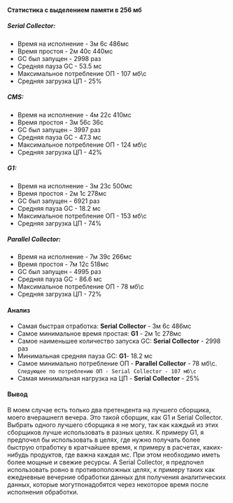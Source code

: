 #### Статистика c выделением памяти в 256 мб
##### Serial Collector: 
* Время на исполнение - 3м 6с 486мс
* Время простоя - 2м 40с 440мс
* GC был запущен - 2998 раз
* Средняя пауза GC - 53.5 мс
* Максимальное потребление ОП - 107 мб\с
* Средняя загрузка ЦП - 25% 

##### CMS: 
* Время на исполнение - 4м 22с 410мс
* Время простоя - 3м 56с 36с
* GC был запущен - 3997 раз
* Средняя пауза GC - 47.3 мс
* Максимальное потребление ОП - 124 мб\с
* Средняя загрузка ЦП - 42% 

##### G1: 
* Время на исполнение - 3м 23с 500мс
* Время простоя - 2м 1с 278мс
* GC был запущен - 6921 раз
* Средняя пауза GC - 18.2 мс
* Максимальное потребление ОП - 153 мб\с
* Средняя загрузка ЦП - 74% 

##### Parallel Collector: 
* Время на исполнение - 7м 39с 266мс
* Время простоя - 7м 12с 518мс
* GC был запущен - 4995 раз
* Средняя пауза GC - 86.6 мс
* Максимальное потребление ОП - 78 мб\с
* Средняя загрузка ЦП - 72% 

#### Анализ
* Самая быстрая отработка: **Serial Collector** - 3м 6с 486мс
* Самое минимальное время простая: **G1** - 2м 1с 278мс
* Самое наименьшее количество запуска GC: **Serial Collector** - 2998 раз
* Минимальная средняя пауза GC: **G1**- 18.2 мс
* Самое минимально потребление ОП - **Parallel Collector** - 78 мб\с. `Следующее по потреблению ОП - Serial Collector - 107 мб\с`
* Самая минимальная нагрузка на ЦП - **Serial Collector** - 25% 

#### Вывод
В моем случае есть только два претендента на лучшего сборщика, моего вчерашнегл вечера.
Это такой сборщик, как G1 и Serial Collector. 
Выбрать одного лучшего сборщика я не могу, так как каждый из этих сборщиков лучше использовать в разных целях.
К примеру G1, я предпочел бы использовать в целях, где нужно получать более быструю отработку в кратчайшее время, к примеру в расчетах, каких-нибудь продуктов, где важна каждая мс. При этом необходимо иметь более мощные и свежие ресурсы.
А Serial Collector, я предпочел использовать ровно в противоположных целях, к примеру таких как ежедневные вечерние обработки данных для получения аналитических данных, которые могутпонадобятся через некоторое время после исполнения обработки.
